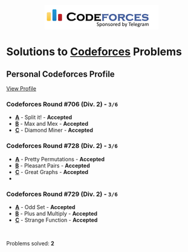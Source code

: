 <p align ="center">
    <a href="https://codeforces.com/profile/Sachinc">
        <img alt="Codeforces Logo | Sachin Chaudhary Profile" src="CPP/codeforces-logo.png">
    </a>
</p>

# Solutions to [Codeforces](https://codeforces.com) Problems

## Personal Codeforces Profile

[View Profile](https://codeforces.com/profile/Sachinc)

### Codeforces Round #706 (Div. 2) - `3/6`
- **[A](CPP/A_Split_it_.cpp)** - Split it! - **Accepted**
- **[B](CPP/B_Max_and_Mex)** - Max and Mex - **Accepted**
- **[C](CPP/C_Diamond_Miner.cpp)** - Diamond Miner - **Accepted**

### Codeforces Round #728 (Div. 2) - `3/6`
- **[A](CPP/A_Pretty_Permutations.cpp)** - Pretty Permutations - **Accepted**
- **[B](CPP/B_Pleasant_Pairs.cpp)** - Pleasant Pairs - **Accepted**
- **[C](CPP/C_Great_Graphs.cpp)** - Great Graphs - **Accepted**
- 
### Codeforces Round #729 (Div. 2) - `3/6`
- **[A](CPP/A_Odd_Set.cpp)** - Odd Set - **Accepted**
- **[B](CPP/B_Plus_and_Multiply.cpp)** - Plus and Multiply - **Accepted**
- **[C](CPP/C_Strange_Function.cpp)** - Strange Function - **Accepted**

<br/>

Problems solved: **2**
